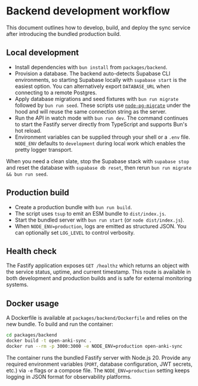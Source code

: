 # Backend development workflow

This document outlines how to develop, build, and deploy the sync service after
introducing the bundled production build.

## Local development

- Install dependencies with `bun install` from `packages/backend`.
- Provision a database. The backend auto-detects Supabase CLI environments, so
  starting Supabase locally with `supabase start` is the easiest option. You can
  alternatively export `DATABASE_URL` when connecting to a remote Postgres.
- Apply database migrations and seed fixtures with `bun run migrate` followed by
  `bun run seed`. These scripts use [`node-pg-migrate`](https://github.com/salsita/node-pg-migrate)
  under the hood and will reuse the same connection string as the server.
- Run the API in watch mode with `bun run dev`. The command continues to start
  the Fastify server directly from TypeScript and supports Bun's hot reload.
- Environment variables can be supplied through your shell or a `.env` file.
  `NODE_ENV` defaults to `development` during local work which enables the
  pretty logger transport.

When you need a clean slate, stop the Supabase stack with `supabase stop` and
reset the database with `supabase db reset`, then rerun `bun run migrate && bun
run seed`.

## Production build

- Create a production bundle with `bun run build`.
- The script uses `tsup` to emit an ESM bundle to `dist/index.js`.
- Start the bundled server with `bun run start` (or `node dist/index.js`).
- When `NODE_ENV=production`, logs are emitted as structured JSON. You can
  optionally set `LOG_LEVEL` to control verbosity.

## Health check

The Fastify application exposes `GET /healthz` which returns an object with the
service status, uptime, and current timestamp. This route is available in both
development and production builds and is safe for external monitoring systems.

## Docker usage

A Dockerfile is available at `packages/backend/Dockerfile` and relies on the new
bundle. To build and run the container:

```bash
cd packages/backend
docker build -t open-anki-sync .
docker run --rm -p 3000:3000 -e NODE_ENV=production open-anki-sync
```

The container runs the bundled Fastify server with Node.js 20. Provide any
required environment variables (`PORT`, database configuration, JWT secrets,
etc.) via `-e` flags or a compose file. The `NODE_ENV=production` setting keeps
logging in JSON format for observability platforms.
